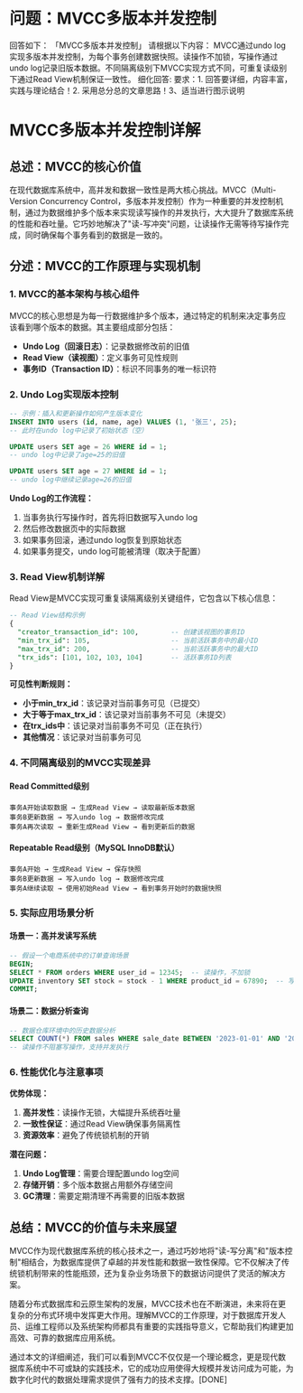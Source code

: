 # 问题：MVCC多版本并发控制
回答如下：
「MVCC多版本并发控制」 请根据以下内容：
MVCC通过undo log实现多版本并发控制，为每个事务创建数据快照。读操作不加锁，写操作通过undo log记录旧版本数据。不同隔离级别下MVCC实现方式不同，可重复读级别下通过Read View机制保证一致性。
 细化回答: 
 要求：1. 回答要详细，内容丰富，实践与理论结合！2. 采用总分总的文章思路！3、适当进行图示说明

# MVCC多版本并发控制详解

## 总述：MVCC的核心价值

在现代数据库系统中，高并发和数据一致性是两大核心挑战。MVCC（Multi-Version Concurrency Control，多版本并发控制）作为一种重要的并发控制机制，通过为数据维护多个版本来实现读写操作的并发执行，大大提升了数据库系统的性能和吞吐量。它巧妙地解决了"读-写冲突"问题，让读操作无需等待写操作完成，同时确保每个事务看到的数据是一致的。

## 分述：MVCC的工作原理与实现机制

### 1. MVCC的基本架构与核心组件

MVCC的核心思想是为每一行数据维护多个版本，通过特定的机制来决定事务应该看到哪个版本的数据。其主要组成部分包括：

- **Undo Log（回滚日志）**：记录数据修改前的旧值
- **Read View（读视图）**：定义事务可见性规则
- **事务ID（Transaction ID）**：标识不同事务的唯一标识符

### 2. Undo Log实现版本控制

```sql
-- 示例：插入和更新操作如何产生版本变化
INSERT INTO users (id, name, age) VALUES (1, '张三', 25);
-- 此时在undo log中记录了初始状态（空）

UPDATE users SET age = 26 WHERE id = 1;
-- undo log中记录了age=25的旧值

UPDATE users SET age = 27 WHERE id = 1;
-- undo log中继续记录age=26的旧值
```

**Undo Log的工作流程：**
1. 当事务执行写操作时，首先将旧数据写入undo log
2. 然后修改数据页中的实际数据
3. 如果事务回滚，通过undo log恢复到原始状态
4. 如果事务提交，undo log可能被清理（取决于配置）

### 3. Read View机制详解

Read View是MVCC实现可重复读隔离级别关键组件，它包含以下核心信息：

```sql
-- Read View结构示例
{
  "creator_transaction_id": 100,        -- 创建该视图的事务ID
  "min_trx_id": 105,                    -- 当前活跃事务中的最小ID
  "max_trx_id": 200,                    -- 当前活跃事务中的最大ID
  "trx_ids": [101, 102, 103, 104]       -- 活跃事务ID列表
}
```

**可见性判断规则：**
- **小于min_trx_id**：该记录对当前事务可见（已提交）
- **大于等于max_trx_id**：该记录对当前事务不可见（未提交）
- **在trx_ids中**：该记录对当前事务不可见（正在执行）
- **其他情况**：该记录对当前事务可见

### 4. 不同隔离级别的MVCC实现差异

#### Read Committed级别
```
事务A开始读取数据 → 生成Read View → 读取最新版本数据
事务B更新数据 → 写入undo log → 数据修改完成
事务A再次读取 → 重新生成Read View → 看到更新后的数据
```

#### Repeatable Read级别（MySQL InnoDB默认）
```
事务A开始 → 生成Read View → 保存快照
事务B更新数据 → 写入undo log → 数据修改完成
事务A继续读取 → 使用初始Read View → 看到事务开始时的数据快照
```

### 5. 实际应用场景分析

#### 场景一：高并发读写系统
```sql
-- 假设一个电商系统中的订单查询场景
BEGIN;
SELECT * FROM orders WHERE user_id = 12345;  -- 读操作，不加锁
UPDATE inventory SET stock = stock - 1 WHERE product_id = 67890;  -- 写操作，记录undo log
COMMIT;
```

#### 场景二：数据分析查询
```sql
-- 数据仓库环境中的历史数据分析
SELECT COUNT(*) FROM sales WHERE sale_date BETWEEN '2023-01-01' AND '2023-12-31';
-- 读操作不阻塞写操作，支持并发执行
```

### 6. 性能优化与注意事项

**优势体现：**
1. **高并发性**：读操作无锁，大幅提升系统吞吐量
2. **一致性保证**：通过Read View确保事务隔离性
3. **资源效率**：避免了传统锁机制的开销

**潜在问题：**
1. **Undo Log管理**：需要合理配置undo log空间
2. **存储开销**：多个版本数据占用额外存储空间
3. **GC清理**：需要定期清理不再需要的旧版本数据

## 总结：MVCC的价值与未来展望

MVCC作为现代数据库系统的核心技术之一，通过巧妙地将"读-写分离"和"版本控制"相结合，为数据库提供了卓越的并发性能和数据一致性保障。它不仅解决了传统锁机制带来的性能瓶颈，还为复杂业务场景下的数据访问提供了灵活的解决方案。

随着分布式数据库和云原生架构的发展，MVCC技术也在不断演进，未来将在更复杂的分布式环境中发挥更大作用。理解MVCC的工作原理，对于数据库开发人员、运维工程师以及系统架构师都具有重要的实践指导意义，它帮助我们构建更加高效、可靠的数据库应用系统。

通过本文的详细阐述，我们可以看到MVCC不仅仅是一个理论概念，更是现代数据库系统中不可或缺的实践技术，它的成功应用使得大规模并发访问成为可能，为数字化时代的数据处理需求提供了强有力的技术支撑。[DONE]
